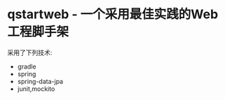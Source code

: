 qstartweb - 一个采用最佳实践的Web工程脚手架
===========================================

采用了下列技术:

- gradle
- spring
- spring-data-jpa
- junit,mockito



